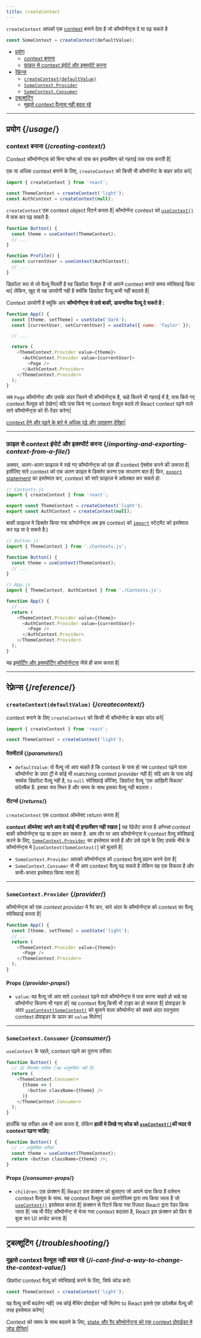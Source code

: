 ```yaml
---
title: createContext
---
```


<Intro>

`createContext` आपको एक [context](/learn/passing-data-deeply-with-context) बनाने देता है जो कौम्पोनॅन्ट्स दे या पढ़ सकते है
```js
const SomeContext = createContext(defaultValue);
```

</Intro>

- [प्रयोग](#usage)
  - [context बनाना](#creating-context)
  - [फ़ाइल से context इंपोर्ट और इक्स्पॉर्ट करना](#importing-and-exporting-context-from-a-file)
- [रेफ़्रेन्स](#reference)
  - [`createContext(defaultValue)`](#createcontext)
  - [`SomeContext.Provider`](#provider)
  - [`SomeContext.Consumer`](#consumer)
- [ट्रबल्शूटिंग](#troubleshooting)
  - [मुझसे context वैल्यूस नही बदल रहे](#troubleshooting)

---

## प्रयोग {/*usage*/}

### context बनाना {/*creating-context*/}
Context कौम्पोनॅन्ट्स को बिना प्प्रॉप्स को पास कर इन्फ़र्मेशन को गहराई तक पास करती है|

एक या अधिक context बनाने के लिए, `createContext` को किसी भी कौम्पोनॅन्ट के बाहर कॉल करे|

```js [[1, 3, "ThemeContext"], [1, 4, "AuthContext"], [3, 3, "'light'"], [3, 4, "null"]]
import { createContext } from 'react';

const ThemeContext = createContext('light');
const AuthContext = createContext(null);
```

`createContext` एक <CodeStep step={1}>context object</CodeStep> रिटर्न करता है| कौम्पोनॅन्ट context को [`useContext()`](/apis/usecontext) मे पास कर पढ़ सकते है:

```js [[1, 2, "ThemeContext"], [1, 7, "AuthContext"]]
function Button() {
  const theme = useContext(ThemeContext);
  // ...
}

function Profile() {
  const currentUser = useContext(AuthContext);
  // ...
}
```

डिफ़ॉल्ट रूप से जो वैल्यू मिलती है वह <CodeStep step={3}>डिफ़ॉल्ट वैल्यूस </CodeStep> है जो आपने context बनाते समय स्पेसिफ़ाई किया था| लेकिन, खुद से यह उपयोगी नही है क्योंकि डिफ़ॉल्ट वैल्यू कभी नहीं बदलते है|

Context उपयोगी है क्युंकि आप **कौम्पोनॅन्ट्स से उसे बाकी, डायनामिक वैल्यू दे सकते है :**

```js {8-9,11-12}
function App() {
  const [theme, setTheme] = useState('dark');
  const [currentUser, setCurrentUser] = useState({ name: 'Taylor' });

  // ...

  return (
    <ThemeContext.Provider value={theme}>
      <AuthContext.Provider value={currentUser}>
        <Page />
      </AuthContext.Provider>
    </ThemeContext.Provider>
  );
}
```

अब `Page` कौम्पोनॅन्ट और उसके अंदर जितने भी कौम्पोनॅन्ट्स है, चाहे कितने भी गहराई में है, पास किये गए context वैल्यूस को देखेगा| यदि पास किये गए context वैल्यूस बदले तो React context पढ़ने वाले सारे कौम्पोनॅन्ट्स को री-रेंडर करेगा|

[context देने और पढ़ने के बारे मे अधिक पढ़े और उदाहरण देखिए|](/apis/usecontext)

---

### फ़ाइल से context इंपोर्ट और इक्स्पॉर्ट करना {/*importing-and-exporting-context-from-a-file*/}

अक्सर, अलग-अलग फ़ाइल्ज़ मे रखे गए कौम्पोनॅन्ट्स को एक ही context ऐक्सेस करने की ज़रूरत है| इसीलिए सारे context को एक अलग फ़ाइल मे डिक्लेर करना एक साधारण बात है| फ़िर, [`export` statement](https://developer.mozilla.org/en-US/docs/web/javascript/reference/statements/export) का इस्तेमाल कर, context को सारे फ़ाइल्ज़ मे अवेलबल कर सकते हो:

```js {4-5}
// Contexts.js
import { createContext } from 'react';

export const ThemeContext = createContext('light');
export const AuthContext = createContext(null);
```

बाकी फ़ाइल्ज़ मे डिक्लेर किया गया कौम्पोनॅन्ट्स अब इस context को [`import`](https://developer.mozilla.org/en-US/docs/web/javascript/reference/statements/import) स्टेट्मेंट को इस्तेमाल कर पढ़ या दे सकते है:)

```js {2}
// Button.js
import { ThemeContext } from './Contexts.js';

function Button() {
  const theme = useContext(ThemeContext);
  // ...
}

```

```js {2}
// App.js
import { ThemeContext, AuthContext } from './Contexts.js';

function App() {
  // ...
  return (
    <ThemeContext.Provider value={theme}>
      <AuthContext.Provider value={currentUser}>
        <Page />
      </AuthContext.Provider>
    </ThemeContext.Provider>
  );
}
```

यह [इम्पोर्टिंग और इक्स्पॉर्टिंग कौम्पोनॅन्ट्स](/learn/importing-and-exporting-components) जैसे ही काम करता है|

---

## रेफ़्रेन्स {/*reference*/}

### `createContext(defaultValue)` {/*createcontext*/}

context बनाने के लिए `createContext` को किसी भी कौम्पोनॅन्ट के बाहर कॉल करे|

```js
import { createContext } from 'react';

const ThemeContext = createContext('light');
```

#### पैरामीटर्ज़ {/*parameters*/}

* `defaultValue`: वो वैल्यू जो आप चाहते है कि context के पास हो जब context पढ़ने वाला कौम्पोनॅन्ट के उपर ट्री मे कोई भी matching context provider नही है| यदि आप के पास कोई सार्थक डिफ़ॉल्ट वैल्यू नही है, to `null` स्पेसिफ़ाई कीजिए. डिफ़ॉल्ट वैल्यू 'एक आख़िरी विकल्प' फ़ॉलबैक है. इसका रूप स्थिर है और समय के साथ इसका वैल्यू नही बदलता।

#### रीटर्न्स {/*returns*/}

`createContext` एक context ऑब्जेक्ट return करता है|

**context ऑब्जेक्ट अपने आप मे कोई भी इन्फ़र्मेशन नही रखता |** यह रेप्रेज़ेंट करता है _कौनसा_ context बाकी कौम्पोनॅन्ट्स पढ़ या प्रदान कर सकता है. आम तौर पर आप कौम्पोनॅन्ट्स मे context वैल्यू स्पेसिफ़ाई करने के लिए, [`SomeContext.Provider`](#provider) का इस्तेमाल करते है और उसे पढ़ने के लिए उसके नीचे के कौम्पोनॅन्ट्स मे [`useContext(SomeContext)`] को बुलाते है|

* `SomeContext.Provider` आपको कौम्पोनॅन्ट्स को context वैल्यू प्रदान करने देता है|
* `SomeContext.Consumer` से भी आप context वैल्यू पढ सकते है लेकिन यह एक विकल्प है और कभी-कभार इस्तेमाल किया जाता है|

---

### `SomeContext.Provider` {/*provider*/}

कौम्पोनॅन्ट्स को एक _context provider_ मे रैप कर, सारे अंदर के कौम्पोनॅन्ट्स को context का वैल्यू स्पेसिफ़ाई करता है|

```js
function App() {
  const [theme, setTheme] = useState('light');
  // ...
  return (
    <ThemeContext.Provider value={theme}>
      <Page />
    </ThemeContext.Provider>
  );
}
```

#### Props {/*provider-props*/}

* `value`: वह वैल्यू जो आप सारे context पढ़ने वाले कौम्पोनॅन्ट्स मे पास करना चाहते हो चाहे वह कौम्पोनॅन्ट कितना भी गहरा हो| यह context वैल्यू किसी भी टाइप का हो सकता है| प्रोवाइडर के अंदर [`useContext(SomeContext)`](/apis/usecontext) को बुलाने वाला कौम्पोनॅन्ट को सबसे अंदर तदनुसार context प्रोवाइडर के ऊपर का `value` मिलेगा|
---

### `SomeContext.Consumer` {/*consumer*/}

`useContext` के पहले, context पढ़ने का पुराना तरीका:

```js
function Button() {
  // 🟡 विरासत तरीका (यह अनुशंसित नहीं हैं)
  return (
    <ThemeContext.Consumer>
      {theme => (
        <button className={theme} />
      )}
    </ThemeContext.Consumer>
  );
}
```

हालाँकि यह तरीक़ा अब भी काम करता है, लेकिन **हाली  मे लिखे गए कोड को [`useContext()`](/apis/usecontext)की मदद से context पढ़ना चाहिए:**

```js
function Button() {
  // ✅ अनुशंसित तरीका
  const theme = useContext(ThemeContext);
  return <button className={theme} />;
}
```

#### Props {/*consumer-props*/}

* `children`: एक फ़ंक्शन है| React उस फ़ंक्शन को बुलाएगा जो आपने पास किया है वर्तमान context वैल्यूस के साथ. यह context वैल्यूस उस अलगोरितम द्वारा तय किया जाता है जो [`useContext()`](/apis/usecontext) इस्तेमाल करता है| फ़ंक्शन से रिटर्न किया गया रिज़ल्ट React द्वारा रेंडर किया जाता है| जब भी पैरेंट कौम्पोनॅन्ट से भेजा गया context बदलता है, React इस फ़ंक्शन को फ़िर से बुला कर UI अप्डेट करता है|

---

## ट्रबल्शूटिंग {/*troubleshooting*/}

### मुझसे context वैल्यूस नही बदल रहे {/*i-cant-find-a-way-to-change-the-context-value*/}

*डिफ़ॉल्ट* context वैल्यू को स्पेसिफ़ाई करने के लिए, सिर्फ कोड करो:

```js
const ThemeContext = createContext('light');
```

यह वैल्यू कभी बदलेगा नही| जब कोई मैचिंग प्रोवाईडर नही मिलेगा to React इससे एक फ़ॉलबैक वैल्यू की तरह इस्तेमाल करेगा|

Context को समय के साथ बदलने के लिए, [state और रैप कौम्पोनॅन्ट्स को एक context प्रोवाईडर मे जोड़ दीजिए](/apis/usecontext#updating-data-passed-via-context)|
